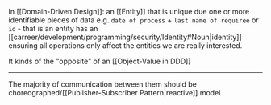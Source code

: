 In [[Domain-Driven Design]]: an [[Entity]] that is unique due one or more identifiable pieces of data e.g. `date of process` + `last name of requiree` or `id` - that is an entity has an [[carreer/development/programming/security/Identity#Noun|identity]] ensuring all operations only affect the entities we are really interested.

It kinds of the "opposite" of an [[Object-Value in DDD]]

---

The majority of communication between them should be choreographed/[[Publisher-Subscriber Pattern|reactive]] model
